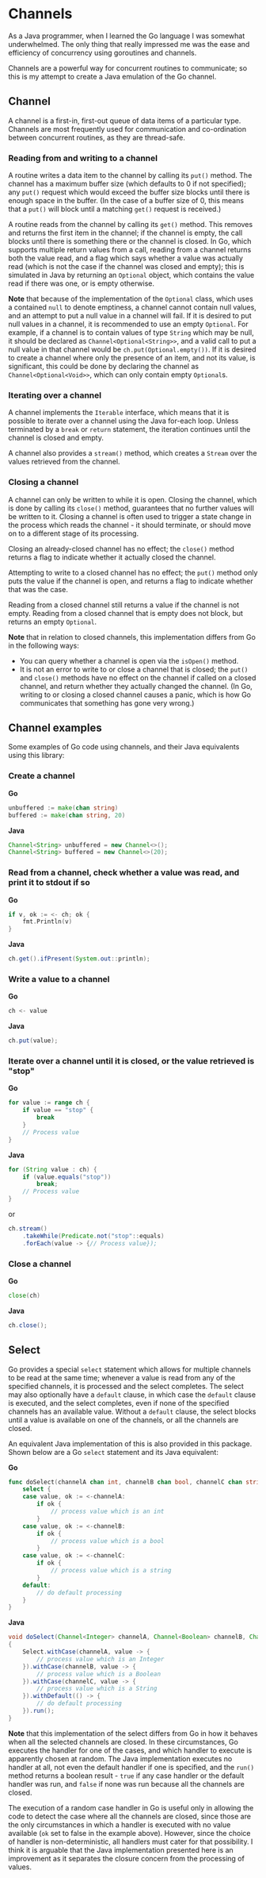 # Channels

As a Java programmer, when I learned the Go language I was somewhat underwhelmed. The only thing
that really impressed me was the ease and efficiency of concurrency using goroutines and channels.

Channels are a powerful way for concurrent routines to communicate; so this is my attempt to create
a Java emulation of the Go channel.

## Channel

A channel is a first-in, first-out queue of data items of a particular type. 
Channels are most frequently used for communication and co-ordination between concurrent routines, 
as they are thread-safe.

### Reading from and writing to a channel

A routine writes a data item to the channel by calling its `put()` method.
The channel has a maximum buffer size (which defaults to 0 if not specified); any `put()` request which would
exceed the buffer size blocks until there is enough space in the buffer. (In the case of
a buffer size of 0, this means that a `put()` will block until a matching `get()` request is received.)

A routine reads from the channel by calling its `get()` method. This removes and returns the first
item in the channel; if the channel is empty, the call blocks until there is something there or the channel
is closed.
In Go, which supports multiple return values from a call, reading from a channel returns both the value read, and a flag which says whether a value was actually read (which is not the case if the channel was closed and empty);
this is simulated in Java by returning an `Optional` object, which contains the value read if there
was one, or is empty otherwise. 

**Note** that because of the implementation of the `Optional` class,
which uses a contained `null` to denote emptiness, a channel cannot contain null values,
and an attempt to put a null value in a channel will fail. 
If it is
desired to put null values in a channel, it is recommended to use an empty `Optional`.
For example, if a channel is to contain values of type `String` which may be null, it should
be declared as `Channel<Optional<String>>`, and a valid call to put a null value in that channel
would be `ch.put(Optional.empty())`. If it is desired to create a channel where only the presence
of an item, and not its value, is significant, this could be done by declaring the channel as `Channel<Optional<Void>>`, which can only contain empty `Optional`s.

### Iterating over a channel

A channel implements the `Iterable` interface, which means that it is possible to iterate over a channel using the Java for-each loop. Unless terminated by a `break` or `return` statement, the iteration continues until the channel is closed and empty.

A channel also provides a `stream()` method, which creates a `Stream` over the values retrieved from the channel.

### Closing a channel

A channel can only be written to while it is open. Closing the channel, which is done by calling its
`close()` method, guarantees that no further values will be written to it.
Closing a channel is often used
to trigger a state change in the process which reads the channel - it should terminate, or 
should move on to a different stage of its processing.
 
Closing an already-closed channel has no effect; the `close()` method 
returns a flag to indicate whether it actually closed the channel.

Attempting to write to a closed channel
has no effect; the `put()` method
only puts the value if the channel is open, and returns a flag to indicate whether that was the case.

Reading from a closed channel still returns a value if the channel is not empty.
Reading from a closed channel that is empty does not block, but returns an empty `Optional`.

**Note** that in relation to closed channels, this implementation
differs from Go in the following ways:
* You can query whether a channel
is open via the `isOpen()` method.
* It is not an error to write to or close a channel that is closed; the `put()` and `close()`
methods have no effect on the channel if called on a closed channel, and return whether they
actually changed the channel. (In Go, writing to or closing a closed channel causes a panic, which
is how Go communicates that something has gone very wrong.)

## Channel examples

Some examples of Go code using channels, and their Java equivalents using this library:

### Create a channel

**Go**

```go
unbuffered := make(chan string)
buffered := make(chan string, 20)
```

**Java**

```java
Channel<String> unbuffered = new Channel<>();
Channel<String> buffered = new Channel<>(20);
```

### Read from a channel, check whether a value was read, and print it to stdout if so

**Go**

```go
if v, ok := <- ch; ok {
	fmt.Println(v)
}
```

**Java**

```java
ch.get().ifPresent(System.out::println);
```

### Write a value to a channel

**Go**

```go
ch <- value
```

**Java**

```java
ch.put(value);
```

### Iterate over a channel until it is closed, or the value retrieved is "stop"

**Go**

```go
for value := range ch {
	if value == "stop" {
		break
	}
	// Process value
}
```

**Java**

```java
for (String value : ch) {
	if (value.equals("stop"))
		break;
	// Process value
}
```
or

```java
ch.stream()
	.takeWhile(Predicate.not("stop"::equals)
	.forEach(value -> {// Process value});
```

### Close a channel

**Go**

```go
close(ch)
```

**Java**

```java
ch.close();
```

## Select

Go provides a special `select` statement which allows for multiple channels to be read
at the same time; whenever a value is read from any of the specified channels, it is processed and
the select completes. The select may also optionally have a `default` clause, in which
case the `default` clause is executed, and the select completes, even if none of the specified channels
has an available value. Without a `default` clause, the select blocks until a value is available on one
of the channels, or all the channels are closed.

An equivalent Java implementation of this is also provided in this package. Shown below are a Go `select`
statement and its Java equivalent:

**Go**  

```go
func doSelect(channelA chan int, channelB chan bool, channelC chan string) {
	select {
	case value, ok := <-channelA:
		if ok {
			// process value which is an int  
		}
	case value, ok := <-channelB:
		if ok {
			// process value which is a bool
		}
	case value, ok := <-channelC:
		if ok {
			// process value which is a string
		}
	default:
		// do default processing
	}
}
```

**Java**  

```java
void doSelect(Channel<Integer> channelA, Channel<Boolean> channelB, Channel<String> channelC)
{
	Select.withCase(channelA, value -> {
		// process value which is an Integer  
	}).withCase(channelB, value -> {
		// process value which is a Boolean  
	}).withCase(channelC, value -> {
		// process value which is a String  
	}).withDefault(() -> {
		// do default processing
	}).run();
}
```

**Note** that this implementation of the select differs from Go in how it behaves when all the selected
channels are closed. In these circumstances, Go executes the handler for one of the cases, and which handler 
to execute is apparently chosen at random. The Java implementation executes no handler at all, not even the
default handler if one is specified, and the `run()` method returns a boolean result - `true` if any case
handler or the default handler was run, and `false` if none was run because all the channels are closed. 

The execution of a random case handler in Go is useful only in allowing the code to detect the case where
all the channels are closed, since those are the only circumstances in which a handler is executed with
no value available (`ok` set to false in the example above).
However, since the choice of handler is non-deterministic, all handlers must cater
for that possibility. I think it is arguable that the Java implementation presented here is an improvement 
as it separates the closure concern from the processing of values.